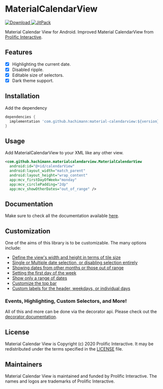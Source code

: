 # MaterialCalendarView
[ ![Download](https://api.bintray.com/packages/hachimann/MaterialCalendarView/material-calendarview/images/download.svg) ](https://bintray.com/hachimann/MaterialCalendarView/material-calendarview/_latestVersion)
[![JitPack](https://jitpack.io/v/Hachimann/MaterialCalendarView.svg)](https://jitpack.io/#Hachimann/MaterialCalendarView)

Material Calendar View for Android. Improved Material CalendarView from [Prolific Interactive](https://github.com/prolificinteractive/material-calendarview).

## Features

- [x] Highlighting the current date.
- [x] Disabled ripple.
- [x] Editable size of selectors.
- [x] Dark theme support.

## Installation

Add the dependency

```groovy
dependencies {
  implementation 'com.github.hachimann:material-calendarview:${version}'
}
```

## Usage

Add MaterialCalendarView to your XML like any other view.

```xml
<com.github.hachimann.materialcalendarview.MaterialCalendarView
  android:id="@+id/calendarView"
  android:layout_width="match_parent"
  android:layout_height="wrap_content"
  app:mcv_firstDayOfWeek="monday"
  app:mcv_circlePadding="2dp"
  app:mcv_showOtherDates="out_of_range" />
```

## Documentation

Make sure to check all the documentation available [here](https://github.com/prolificinteractive/material-calendarview/wiki).

## Customization

One of the aims of this library is to be customizable. The many options include:

* [Define the view's width and height in terms of tile size](https://github.com/prolificinteractive/material-calendarview/wiki/Customization#tile-size)
* [Single or Multiple date selection, or disabling selection entirely](https://github.com/prolificinteractive/material-calendarview/wiki/Customization#date-selection)
* [Showing dates from other months or those out of range](https://github.com/prolificinteractive/material-calendarview/wiki/Customization#showing-other-dates)
* [Setting the first day of the week](https://github.com/prolificinteractive/material-calendarview/wiki/Customization-Builder#first-day-of-the-week)
* [Show only a range of dates](https://github.com/prolificinteractive/material-calendarview/wiki/Customization-Builder#date-ranges)
* [Customize the top bar](https://github.com/prolificinteractive/material-calendarview/wiki/Customization#topbar-options)
* [Custom labels for the header, weekdays, or individual days](https://github.com/prolificinteractive/material-calendarview/wiki/Customization#custom-labels)


### Events, Highlighting, Custom Selectors, and More!

All of this and more can be done via the decorator api. Please check out the [decorator documentation](https://github.com/prolificinteractive/material-calendarview/wiki/Decorators).

## License

Material Calendar View is Copyright (c) 2020 Prolific Interactive. It may be redistributed under the terms specified in the [LICENSE] file.

[LICENSE]: /LICENSE

## Maintainers

Material Calendar View is maintained and funded by Prolific Interactive. The names and logos are trademarks of Prolific Interactive.
